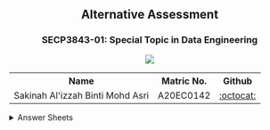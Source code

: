  <h2 align="center">Alternative Assessment</h2>
 <h3 align="center"> SECP3843-01: Special Topic in Data Engineering</h2>
<div align="center">
  <img src="https://github.com/drshahizan/SECP3843/assets/99240177/eb12307a-1df1-407f-a0e7-ebc7e8192ba6" />
</div>

<table align="center">
 <tr>
  <th>Name</th>
  <th>Matric No.</th>
  <th>Github</th>
 </tr>
 <tr>
  <td>Sakinah Al'izzah Binti Mohd Asri</td>
  <td>A20EC0142</td>
  <td align="center"><a href="https://github.com/sakinahalizzah">:octocat:</a></td>
 </tr>
</table>

<!-- ANSWER SHEETS -->
<details>
  <summary>Answer Sheets</summary>
  <ol>
    <li><a href="https://github.com/drshahizan/SECP3843/tree/be6423bc67b9c2f00228600823df4c57ba101ba0/submission/sakinahalizzah/question%201">Questions 1</a></li>
    <li><a href="https://github.com/drshahizan/SECP3843/tree/26aa5ebaf1d3b4c6dc2a0befcbc7cdc82cd46981/submission/sakinahalizzah/question%202">Questions 2</a></li>
    <li><a href="https://github.com/drshahizan/SECP3843/tree/e25a00f696a2350eeb0e67c6ad0bb094ef0da56a/submission/sakinahalizzah/question%203">Questions 3</a></li>
    <li><a href="https://github.com/drshahizan/SECP3843/tree/e25a00f696a2350eeb0e67c6ad0bb094ef0da56a/submission/sakinahalizzah/question%204">Questions 4</a></li>
    <li><a href="https://github.com/drshahizan/SECP3843/tree/e25a00f696a2350eeb0e67c6ad0bb094ef0da56a/submission/sakinahalizzah/question%205">Questions 5</a></li>
  </ol>
</details>
